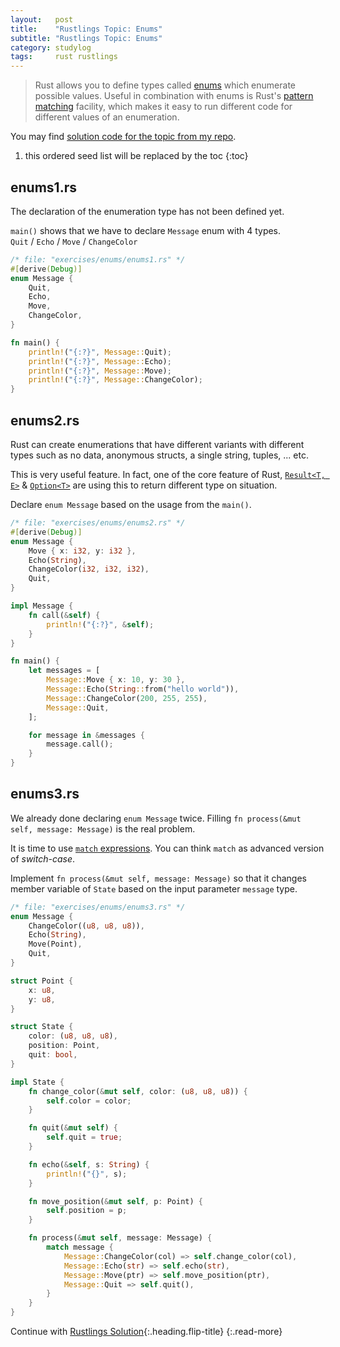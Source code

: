 ```yaml
---
layout:   post
title:    "Rustlings Topic: Enums"
subtitle: "Rustlings Topic: Enums"
category: studylog
tags:     rust rustlings
---
```


> Rust allows you to define types called [enums] which enumerate possible values.
> Useful in combination with enums is Rust's [pattern matching] facility, which makes it easy to run different code for different values of an enumeration.

You may find [solution code for the topic from my repo].

[enums]: https://doc.rust-lang.org/book/ch06-00-enums.html
[pattern matching]: https://doc.rust-lang.org/book/ch18-03-pattern-syntax.html
[solution code for the topic from my repo]: https://github.com/LazyRen/rustlings-solution/tree/main/exercises/enums

<!--more-->

1. this ordered seed list will be replaced by the toc
{:toc}

## enums1.rs

The declaration of the enumeration type has not been defined yet.<br>

`main()` shows that we have to declare `Message` enum with 4 types.<br>
`Quit` / `Echo` / `Move` / `ChangeColor`

```rust
/* file: "exercises/enums/enums1.rs" */
#[derive(Debug)]
enum Message {
    Quit,
    Echo,
    Move,
    ChangeColor,
}

fn main() {
    println!("{:?}", Message::Quit);
    println!("{:?}", Message::Echo);
    println!("{:?}", Message::Move);
    println!("{:?}", Message::ChangeColor);
}
```

## enums2.rs

Rust can create enumerations that have different variants with different types
such as no data, anonymous structs, a single string, tuples, ... etc.

This is very useful feature. In fact, one of the core feature of Rust, [`Result<T, E>`] & [`Option<T>`] are
using this to return different type on situation.

Declare `enum Message` based on the usage from the `main()`.

[`Result<T, E>`]: https://doc.rust-lang.org/std/result/enum.Result.html
[`Option<T>`]: https://doc.rust-lang.org/std/option/enum.Option.html

```rust
/* file: "exercises/enums/enums2.rs" */
#[derive(Debug)]
enum Message {
    Move { x: i32, y: i32 },
    Echo(String),
    ChangeColor(i32, i32, i32),
    Quit,
}

impl Message {
    fn call(&self) {
        println!("{:?}", &self);
    }
}

fn main() {
    let messages = [
        Message::Move { x: 10, y: 30 },
        Message::Echo(String::from("hello world")),
        Message::ChangeColor(200, 255, 255),
        Message::Quit,
    ];

    for message in &messages {
        message.call();
    }
}
```

## enums3.rs

We already done declaring `enum Message` twice.
Filling `fn process(&mut self, message: Message)` is the real problem.

It is time to use [`match` expressions]. You can think `match` as advanced version
of *switch-case*.

Implement `fn process(&mut self, message: Message)` so that it changes member variable
of `State` based on the input parameter `message` type.

[`match` expressions]: https://doc.rust-lang.org/reference/expressions/match-expr.html

```rust
/* file: "exercises/enums/enums3.rs" */
enum Message {
    ChangeColor((u8, u8, u8)),
    Echo(String),
    Move(Point),
    Quit,
}

struct Point {
    x: u8,
    y: u8,
}

struct State {
    color: (u8, u8, u8),
    position: Point,
    quit: bool,
}

impl State {
    fn change_color(&mut self, color: (u8, u8, u8)) {
        self.color = color;
    }

    fn quit(&mut self) {
        self.quit = true;
    }

    fn echo(&self, s: String) {
        println!("{}", s);
    }

    fn move_position(&mut self, p: Point) {
        self.position = p;
    }

    fn process(&mut self, message: Message) {
        match message {
            Message::ChangeColor(col) => self.change_color(col),
            Message::Echo(str) => self.echo(str),
            Message::Move(ptr) => self.move_position(ptr),
            Message::Quit => self.quit(),
        }
    }
}
```

Continue with [Rustlings Solution](rustlings){:.heading.flip-title}
{:.read-more}
